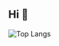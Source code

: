## Hi 👋


![Top Langs](https://github-readme-stats.vercel.app/api/top-langs/?username=yunii23&layout=compact)
